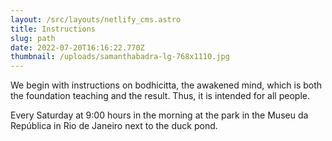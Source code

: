 ```yaml
---
layout: /src/layouts/netlify_cms.astro
title: Instructions
slug: path
date: 2022-07-20T16:16:22.770Z
thumbnail: /uploads/samanthabadra-lg-768x1110.jpg
---
```

We begin with instructions on bodhicitta, the awakened mind, which is both the foundation teaching and the result. Thus, it is intended for all people.

Every Saturday at 9:00 hours in the morning at the park in the Museu da República in Rio de Janeiro next to the duck pond.